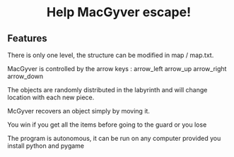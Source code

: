  <h1 align="center">Help MacGyver escape!</h1>

## Features

There is only one level, the structure can be modified in map / map.txt.

MacGyver is controlled by the arrow keys : 
    arrow_left
    arrow_up
    arrow_right
    arrow_down

The objects are randomly distributed in the labyrinth and will change location with each new piece.

McGyver recovers an object simply by moving it.

You win if you get all the items before going to the guard or you lose

The program is autonomous, it can be run on any computer provided you install python and pygame